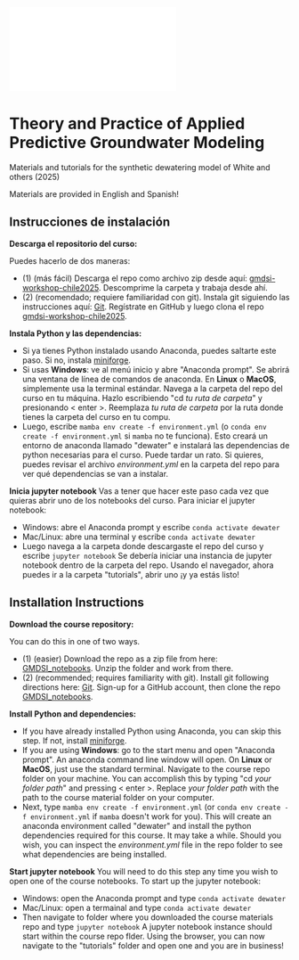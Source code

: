 ![Synthetic Dewatering Domain](assets/domain.pdf)

# Theory and Practice of Applied Predictive Groundwater Modeling
Materials and tutorials for the synthetic dewatering model of White and others (2025)

Materials are provided in English and Spanish!




## Instrucciones de instalación

**Descarga el repositorio del curso:**

Puedes hacerlo de dos maneras:
 - (1) (más fácil) Descarga el repo como archivo zip desde aquí: [gmdsi-workshop-chile2025](https://github.com/p-ortega/gmdsi-workshop-chile2025). Descomprime la carpeta y trabaja desde ahí.
 - (2) (recomendado; requiere familiaridad con git). Instala git siguiendo las instrucciones aquí: [Git](https://git-scm.com/book/en/v2/Getting-Started-Installing-Git). Regístrate en GitHub y luego clona el repo [gmdsi-workshop-chile2025](https://github.com/p-ortega/gmdsi-workshop-chile2025).

**Instala Python y las dependencias:**
 - Si ya tienes Python instalado usando Anaconda, puedes saltarte este paso. Si no, instala [miniforge](https://github.com/conda-forge/miniforge?tab=readme-ov-file#download).
 - Si usas __Windows__: ve al menú inicio y abre "Anaconda prompt". Se abrirá una ventana de línea de comandos de anaconda. En __Linux__ o __MacOS__, simplemente usa la terminal estándar. Navega a la carpeta del repo del curso en tu máquina. Hazlo escribiendo "cd *tu ruta de carpeta*" y presionando < enter >. Reemplaza *tu ruta de carpeta* por la ruta donde tienes la carpeta del curso en tu compu.
 - Luego, escribe `mamba env create -f environment.yml` (o `conda env create -f environment.yml` si `mamba` no te funciona). Esto creará un entorno de anaconda llamado "dewater" e instalará las dependencias de python necesarias para el curso. Puede tardar un rato. Si quieres, puedes revisar el archivo *environment.yml* en la carpeta del repo para ver qué dependencias se van a instalar.

**Inicia jupyter notebook**
Vas a tener que hacer este paso cada vez que quieras abrir uno de los notebooks del curso.
Para iniciar el jupyter notebook:
- Windows: abre el Anaconda prompt y escribe `conda activate dewater`
- Mac/Linux: abre una terminal y escribe `conda activate dewater`
- Luego navega a la carpeta donde descargaste el repo del curso y escribe `jupyter notebook`
Se debería iniciar una instancia de jupyter notebook dentro de la carpeta del repo. Usando el navegador, ahora puedes ir a la carpeta "tutorials", abrir uno ¡y ya estás listo!


## Installation Instructions

**Download the course repository:**

You can do this in one of two ways. 
 - (1) (easier) Download the repo as a zip file from here: [GMDSI_notebooks](https://github.com/gmdsi/GMDSI_notebooks). Unzip the folder and work from there.
 - (2) (recommended; requires familiarity with git). Install git following directions here: [Git](https://git-scm.com/book/en/v2/Getting-Started-Installing-Git). Sign-up for a GitHub account, then clone the repo [GMDSI_notebooks](https://github.com/gmdsi/GMDSI_notebooks).

**Install Python and dependencies:**
 - If you have already installed Python using Anaconda, you can skip this step. If not, install [miniforge](https://github.com/conda-forge/miniforge?tab=readme-ov-file#download).  
 - If you are using __Windows__: go to the start menu and open "Anaconda prompt". An anaconda command line window will open. On __Linux__ or __MacOS__, just use the standard terminal. Navigate to the course repo folder on your machine. You can accomplish this by typing "cd *your folder path*" and pressing < enter >. Replace *your folder path* with the path to the course material folder on your computer.
 - Next, type `mamba env create -f environment.yml` (or `conda env create -f environment.yml` if `mamba` doesn't work for you). This will create an anaconda environment called "dewater" and install the python dependencies required for this course. It may take a while. Should you wish, you can inspect the *environment.yml* file in the repo folder to see what dependencies are being installed.

**Start jupyter notebook**
You will need to do this step any time you wish to open one of the course notebooks.
To start up the jupyter notebook:
- Windows: open the Anaconda prompt and type `conda activate dewater`
- Mac/Linux: open a termainal and type `conda activate dewater`
- Then navigate to folder where you downloaded the course materials repo and type `jupyter notebook`
A jupyter notebook instance should start within the course repo flder. Using the browser, you can now navigate to the "tutorials" folder and open one and you are in business!
